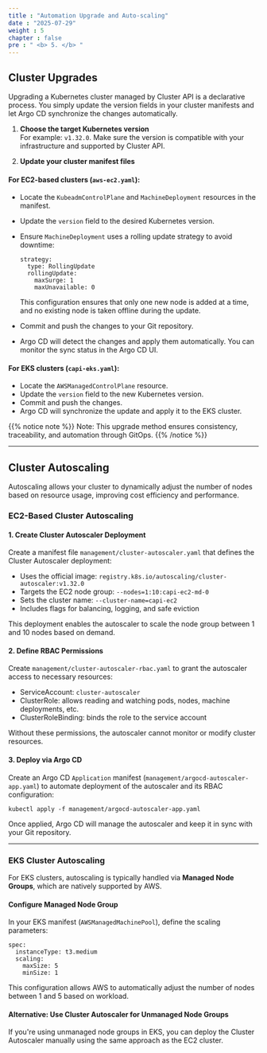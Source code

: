 ```yaml
---
title : "Automation Upgrade and Auto-scaling"
date : "2025-07-29"
weight : 5
chapter : false
pre : " <b> 5. </b> "
---
```

## Cluster Upgrades

Upgrading a Kubernetes cluster managed by Cluster API is a declarative process. You simply update the version fields in your cluster manifests and let Argo CD synchronize the changes automatically.

1. **Choose the target Kubernetes version**  
   For example: `v1.32.0`. Make sure the version is compatible with your infrastructure and supported by Cluster API.

2. **Update your cluster manifest files**

#### For EC2-based clusters (`aws-ec2.yaml`):

- Locate the `KubeadmControlPlane` and `MachineDeployment` resources in the manifest.
- Update the `version` field to the desired Kubernetes version.
- Ensure `MachineDeployment` uses a rolling update strategy to avoid downtime:
  ```
  strategy:
    type: RollingUpdate
    rollingUpdate:
      maxSurge: 1
      maxUnavailable: 0
  ```
  This configuration ensures that only one new node is added at a time, and no existing node is taken offline during the update.

- Commit and push the changes to your Git repository.
- Argo CD will detect the changes and apply them automatically. You can monitor the sync status in the Argo CD UI.

#### For EKS clusters (`capi-eks.yaml`):

- Locate the `AWSManagedControlPlane` resource.
- Update the `version` field to the new Kubernetes version.
- Commit and push the changes.
- Argo CD will synchronize the update and apply it to the EKS cluster.

{{% notice note %}}
Note: This upgrade method ensures consistency, traceability, and automation through GitOps.
{{% /notice %}}


---

## Cluster Autoscaling

Autoscaling allows your cluster to dynamically adjust the number of nodes based on resource usage, improving cost efficiency and performance.

### EC2-Based Cluster Autoscaling

#### 1. Create Cluster Autoscaler Deployment

Create a manifest file `management/cluster-autoscaler.yaml` that defines the Cluster Autoscaler deployment:

- Uses the official image: `registry.k8s.io/autoscaling/cluster-autoscaler:v1.32.0`
- Targets the EC2 node group: `--nodes=1:10:capi-ec2-md-0`
- Sets the cluster name: `--cluster-name=capi-ec2`
- Includes flags for balancing, logging, and safe eviction

This deployment enables the autoscaler to scale the node group between 1 and 10 nodes based on demand.

#### 2. Define RBAC Permissions

Create `management/cluster-autoscaler-rbac.yaml` to grant the autoscaler access to necessary resources:

- ServiceAccount: `cluster-autoscaler`
- ClusterRole: allows reading and watching pods, nodes, machine deployments, etc.
- ClusterRoleBinding: binds the role to the service account

Without these permissions, the autoscaler cannot monitor or modify cluster resources.

#### 3. Deploy via Argo CD

Create an Argo CD `Application` manifest (`management/argocd-autoscaler-app.yaml`) to automate deployment of the autoscaler and its RBAC configuration:

```
kubectl apply -f management/argocd-autoscaler-app.yaml
```

Once applied, Argo CD will manage the autoscaler and keep it in sync with your Git repository.

---

### EKS Cluster Autoscaling

For EKS clusters, autoscaling is typically handled via **Managed Node Groups**, which are natively supported by AWS.

#### Configure Managed Node Group

In your EKS manifest (`AWSManagedMachinePool`), define the scaling parameters:

```
spec:
  instanceType: t3.medium
  scaling:
    maxSize: 5
    minSize: 1
```

This configuration allows AWS to automatically adjust the number of nodes between 1 and 5 based on workload.

#### Alternative: Use Cluster Autoscaler for Unmanaged Node Groups

If you're using unmanaged node groups in EKS, you can deploy the Cluster Autoscaler manually using the same approach as the EC2 cluster.
